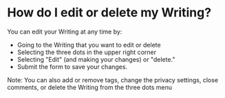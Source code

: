 # How do I edit or delete my Writing?

You can edit your Writing at any time by:

- Going to the Writing that you want to edit or delete
- Selecting the three dots in the upper right corner
- Selecting "Edit" (and making your changes) or "delete."
- Submit the form to save your changes.

Note: You can also add or remove tags, change the privacy settings, close comments, or delete the Writing from the three dots menu

